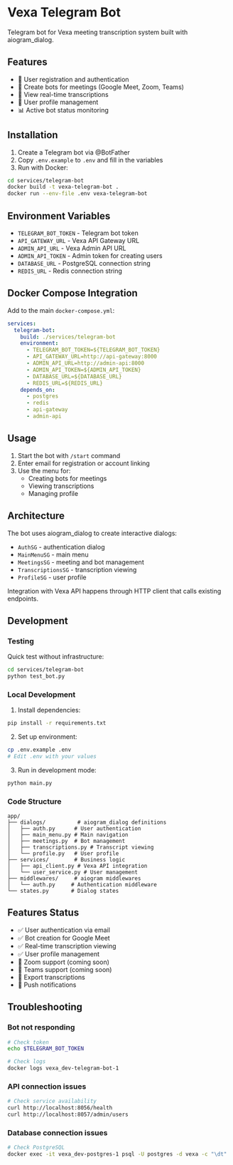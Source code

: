 # Vexa Telegram Bot

Telegram bot for Vexa meeting transcription system built with aiogram_dialog.

## Features

- 🔐 User registration and authentication
- 🤖 Create bots for meetings (Google Meet, Zoom, Teams)
- 📝 View real-time transcriptions
- 👤 User profile management
- 📊 Active bot status monitoring

## Installation

1. Create a Telegram bot via @BotFather
2. Copy `.env.example` to `.env` and fill in the variables
3. Run with Docker:

```bash
cd services/telegram-bot
docker build -t vexa-telegram-bot .
docker run --env-file .env vexa-telegram-bot
```

## Environment Variables

- `TELEGRAM_BOT_TOKEN` - Telegram bot token
- `API_GATEWAY_URL` - Vexa API Gateway URL
- `ADMIN_API_URL` - Vexa Admin API URL  
- `ADMIN_API_TOKEN` - Admin token for creating users
- `DATABASE_URL` - PostgreSQL connection string
- `REDIS_URL` - Redis connection string

## Docker Compose Integration

Add to the main `docker-compose.yml`:

```yaml
services:
  telegram-bot:
    build: ./services/telegram-bot
    environment:
      - TELEGRAM_BOT_TOKEN=${TELEGRAM_BOT_TOKEN}
      - API_GATEWAY_URL=http://api-gateway:8000
      - ADMIN_API_URL=http://admin-api:8000
      - ADMIN_API_TOKEN=${ADMIN_API_TOKEN}
      - DATABASE_URL=${DATABASE_URL}
      - REDIS_URL=${REDIS_URL}
    depends_on:
      - postgres
      - redis
      - api-gateway
      - admin-api
```

## Usage

1. Start the bot with `/start` command
2. Enter email for registration or account linking
3. Use the menu for:
   - Creating bots for meetings
   - Viewing transcriptions
   - Managing profile

## Architecture

The bot uses aiogram_dialog to create interactive dialogs:

- `AuthSG` - authentication dialog
- `MainMenuSG` - main menu
- `MeetingsSG` - meeting and bot management
- `TranscriptionsSG` - transcription viewing
- `ProfileSG` - user profile

Integration with Vexa API happens through HTTP client that calls existing endpoints.

## Development

### Testing

Quick test without infrastructure:
```bash
cd services/telegram-bot
python test_bot.py
```

### Local Development

1. Install dependencies:
```bash
pip install -r requirements.txt
```

2. Set up environment:
```bash
cp .env.example .env
# Edit .env with your values
```

3. Run in development mode:
```bash
python main.py
```

### Code Structure

```
app/
├── dialogs/          # aiogram_dialog definitions
│   ├── auth.py      # User authentication
│   ├── main_menu.py # Main navigation
│   ├── meetings.py  # Bot management
│   ├── transcriptions.py # Transcript viewing
│   └── profile.py   # User profile
├── services/        # Business logic
│   ├── api_client.py # Vexa API integration
│   └── user_service.py # User management
├── middlewares/     # aiogram middlewares
│   └── auth.py     # Authentication middleware
└── states.py       # Dialog states
```

## Features Status

- ✅ User authentication via email
- ✅ Bot creation for Google Meet
- ✅ Real-time transcription viewing
- ✅ User profile management
- 🚧 Zoom support (coming soon)
- 🚧 Teams support (coming soon)
- 🚧 Export transcriptions
- 🚧 Push notifications

## Troubleshooting

### Bot not responding
```bash
# Check token
echo $TELEGRAM_BOT_TOKEN

# Check logs
docker logs vexa_dev-telegram-bot-1
```

### API connection issues
```bash
# Check service availability
curl http://localhost:8056/health
curl http://localhost:8057/admin/users
```

### Database connection issues
```bash
# Check PostgreSQL
docker exec -it vexa_dev-postgres-1 psql -U postgres -d vexa -c "\dt"
``` 